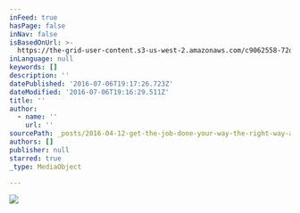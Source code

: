```yaml
---
inFeed: true
hasPage: false
inNav: false
isBasedOnUrl: >-
  https://the-grid-user-content.s3-us-west-2.amazonaws.com/c9062558-72dc-4d82-a12e-0731b58a1851.jpg
inLanguage: null
keywords: []
description: ''
datePublished: '2016-07-06T19:17:26.723Z'
dateModified: '2016-07-06T19:16:29.511Z'
title: ''
author:
  - name: ''
    url: ''
sourcePath: _posts/2016-04-12-get-the-job-done-your-way-the-right-way-and-on-time.md
authors: []
publisher: null
starred: true
_type: MediaObject

---
```

![](https://imgflo.herokuapp.com/graph/vahj1ThiexotieMo/cca632d1e02261cfcaba43b69504d45c/croprotate.jpg?cropheight=799&cropwidth=1800&degrees=0&input=https%3A%2F%2Fthe-grid-user-content.s3-us-west-2.amazonaws.com%2Fc9062558-72dc-4d82-a12e-0731b58a1851.jpg&x=0&y=0)
